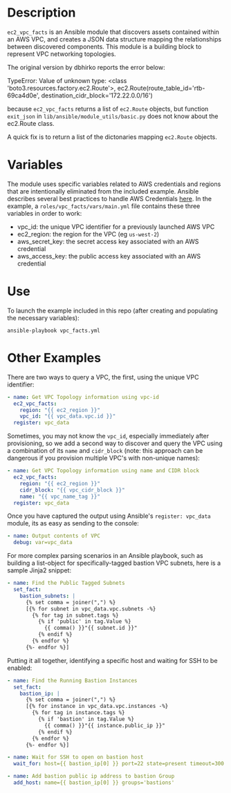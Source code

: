 # Description

`ec2_vpc_facts` is an Ansible module that discovers assets contained within an AWS VPC, and creates a JSON data structure mapping the relationships between discovered components. This module is a building block to represent VPC networking topologies.

The original version by dbhirko reports the error below:

TypeError: Value of unknown type: <class 'boto3.resources.factory.ec2.Route'>, ec2.Route(route_table_id='rtb-69ca4d0e', destination_cidr_block='172.22.0.0/16')

because `ec2_vpc_facts` returns a list of `ec2.Route` objects, but function `exit_json` in `lib/ansible/module_utils/basic.py` does not know about the ec2.Route class.

A quick fix is to return a list of the dictonaries mapping `ec2.Route` objects.


# Variables

The module uses specific variables related to AWS credentials and regions that are intentionally eliminated from the included example.  Ansible describes several best practices to handle AWS Credentials [here](https://docs.ansible.com/ansible/guide_aws.html).  In the example, a `roles/vpc_facts/vars/main.yml` file contains these three variables in order to work:

* vpc_id: the unique VPC identifier for a previously launched AWS VPC
* ec2_region: the region for the VPC (eg `us-west-2`)
* aws_secret_key: the secret access key associated with an AWS credential
* aws_access_key: the public access key associated with an AWS credential

# Use

To launch the example included in this repo (after creating and populating the necessary variables):
```shell
ansible-playbook vpc_facts.yml
```

# Other Examples

There are two ways to query a VPC, the first, using the unique VPC identifier:
```yaml
- name: Get VPC Topology information using vpc-id
  ec2_vpc_facts:
    region: "{{ ec2_region }}"
    vpc_id: "{{ vpc_data.vpc.id }}"
  register: vpc_data
```
Sometimes, you may not know the `vpc_id`, especially immediately after provisioning, so we add a second way to discover and query the VPC using a combination of its `name` and `cidr_block` (note: this approach can be dangerous if you provision multiple VPC's with non-unique names):
```yaml
- name: Get VPC Topology information using name and CIDR block
  ec2_vpc_facts:
    region: "{{ ec2_region }}"
    cidr_block: "{{ vpc_cidr_block }}"
    name: "{{ vpc_name_tag }}"
  register: vpc_data
```

Once you have captured the output using Ansible's `register: vpc_data` module, its as easy as sending to the console:

```yaml
- name: Output contents of VPC
  debug: var=vpc_data
```

For more complex parsing scenarios in an Ansible playbook, such as building a list-object for specifically-tagged bastion VPC subnets, here is a sample Jinja2 snippet:

```yaml
- name: Find the Public Tagged Subnets
  set_fact:
    bastion_subnets: |
      {% set comma = joiner(",") %}
      [{% for subnet in vpc_data.vpc.subnets -%}
        {% for tag in subnet.tags %}
          {% if 'public' in tag.Value %}
            {{ comma() }}"{{ subnet.id }}"
          {% endif %}
        {% endfor %}
      {%- endfor %}]
```
Putting it all together, identifying a specific host and waiting for SSH to be enabled:
```yaml
- name: Find the Running Bastion Instances
  set_fact:
    bastion_ip: |
      {% set comma = joiner(",") %}
      [{% for instance in vpc_data.vpc.instances -%}
        {% for tag in instance.tags %}
          {% if 'bastion' in tag.Value %}
            {{ comma() }}"{{ instance.public_ip }}"
          {% endif %}
        {% endfor %}
      {%- endfor %}]

- name: Wait for SSH to open on bastion host
  wait_for: host={{ bastion_ip[0] }} port=22 state=present timeout=300 search_regex=OpenSSH delay=10

- name: Add bastion public ip address to bastion Group
  add_host: name={{ bastion_ip[0] }} groups='bastions'
  ```

